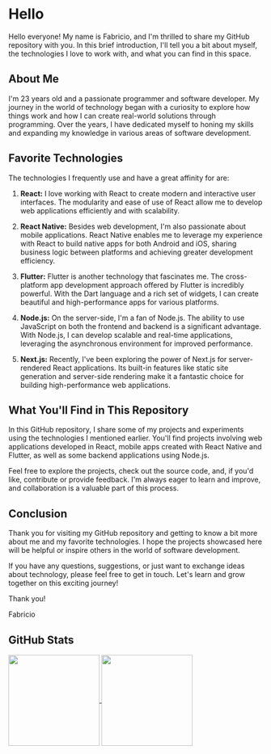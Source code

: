 # Hello

Hello everyone! My name is Fabricio, and I'm thrilled to share my GitHub repository with you. In this brief introduction, I'll tell you a bit about myself, the technologies I love to work with, and what you can find in this space.

## About Me

I'm 23 years old and a passionate programmer and software developer. My journey in the world of technology began with a curiosity to explore how things work and how I can create real-world solutions through programming. Over the years, I have dedicated myself to honing my skills and expanding my knowledge in various areas of software development.

## Favorite Technologies

The technologies I frequently use and have a great affinity for are:

1. **React:** I love working with React to create modern and interactive user interfaces. The modularity and ease of use of React allow me to develop web applications efficiently and with scalability.

2. **React Native:** Besides web development, I'm also passionate about mobile applications. React Native enables me to leverage my experience with React to build native apps for both Android and iOS, sharing business logic between platforms and achieving greater development efficiency.

3. **Flutter:** Flutter is another technology that fascinates me. The cross-platform app development approach offered by Flutter is incredibly powerful. With the Dart language and a rich set of widgets, I can create beautiful and high-performance apps for various platforms.

4. **Node.js:** On the server-side, I'm a fan of Node.js. The ability to use JavaScript on both the frontend and backend is a significant advantage. With Node.js, I can develop scalable and real-time applications, leveraging the asynchronous environment for improved performance.

5. **Next.js:** Recently, I've been exploring the power of Next.js for server-rendered React applications. Its built-in features like static site generation and server-side rendering make it a fantastic choice for building high-performance web applications. 

## What You'll Find in This Repository

In this GitHub repository, I share some of my projects and experiments using the technologies I mentioned earlier. You'll find projects involving web applications developed in React, mobile apps created with React Native and Flutter, as well as some backend applications using Node.js.

Feel free to explore the projects, check out the source code, and, if you'd like, contribute or provide feedback. I'm always eager to learn and improve, and collaboration is a valuable part of this process.

## Conclusion

Thank you for visiting my GitHub repository and getting to know a bit more about me and my favorite technologies. I hope the projects showcased here will be helpful or inspire others in the world of software development.

If you have any questions, suggestions, or just want to exchange ideas about technology, please feel free to get in touch. Let's learn and grow together on this exciting journey!

Thank you!

Fabricio

## GitHub Stats

<a href="https://github.com/faslash">
  <img align="center" height="180rem" src="https://github-readme-stats.vercel.app/api?username=faslash&show_icons=true&theme=dracula&count_private=true">
</a>
<a href="https://github.com/faslash">
  <img align="center" height="180rem" src="https://github-readme-stats.vercel.app/api/top-langs/?username=faslash&layout=compact&theme=dracula&count_private=true">
</a>
